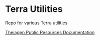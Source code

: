 # Terra Utilities

Repo for various Terra utilities

[Theiagen Public Resources Documentation](https://theiagen.notion.site/Theiagen-Public-Health-Resources-a4bd134b0c5c4fe39870e21029a30566)
